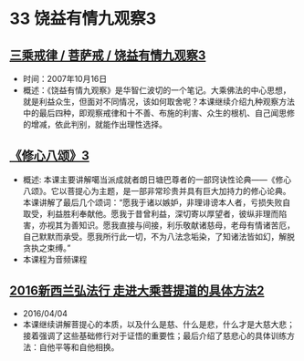 # 33 饶益有情九观察3

## [三乘戒律 / 菩萨戒 / 饶益有情九观察3](https://www.fohuifayu.com/index.php/huideng-jiangtang/sancheng-jielv/pusa-jie/990-l07007)

- 时间：2007年10月16日
- 概述：《饶益有情九观察》是华智仁波切的一个笔记。大乘佛法的中心思想，就是利益众生，但面对不同情况，该如何取舍呢？本课继续介绍九种观察方法中的最后四种，即观察戒律和十不善、布施的利害、众生的根机、自己闻思修的增减，依此判别，就能作出理性选择。
 
## [《修心八颂》3](https://www.fohuifayu.com/index.php/huideng-jiangtang/jingdian-jiedu/xiuxin-basong/962-l06021)

- 概述:
本课主要讲解噶当派成就者朗日塘巴尊者的一部窍诀性论典——《修心八颂》。它以菩提心为主题，是一部非常珍贵并具有巨大加持力的修心论典。本课讲解了最后几个颂词：“愿我于诸以嫉妒，非理诽谤本人者，亏损失败自取受，利益胜利奉献他。愿我于昔曾利益，深切寄以厚望者，彼纵非理而陷害，亦视其为善知识。愿我直接与间接，利乐敬献诸慈母，老母有情诸苦厄，自己默默而承受。愿我所行此一切，不为八法念垢染，了知诸法皆如幻，解脱贪执之束缚。”
- 本课程为音频课程


## [2016新西兰弘法行 走进大乘菩提道的具体方法2](https://www.fohuifayu.com/index.php/huideng-jiangtang/huanqiu-xilie/xin-xilan/1318-l16062)

- 2016/04/04
- 本课继续讲解菩提心的本质，以及什么是慈、什么是悲，什么才是大慈大悲；接着强调了这些基础修行对于证悟的重要性；最后介绍了慈悲心的具体训练方法：自他平等和自他相换。
